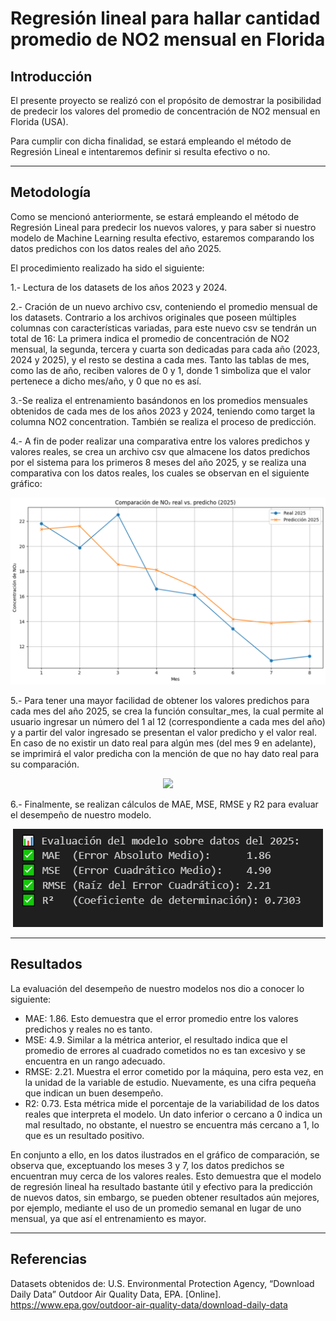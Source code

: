 # Regresión lineal para hallar cantidad promedio de NO2 mensual en Florida

## Introducción

El presente proyecto se realizó con el propósito de demostrar la posibilidad de predecir los valores del promedio de concentración de NO2 mensual en Florida (USA).

Para cumplir con dicha finalidad, se estará empleando el método de Regresión Lineal e intentaremos definir si resulta efectivo o no.

---

## Metodología

Como se mencionó anteriormente, se estará empleando el método de Regresión Lineal para predecir los nuevos valores, y para saber si nuestro modelo de Machine Learning resulta efectivo, estaremos comparando los datos predichos con los datos reales del año 2025.

El procedimiento realizado ha sido el siguiente:

1.- Lectura de los datasets de los años 2023 y 2024.

2.- Cración de un nuevo archivo csv, conteniendo el promedio mensual de los datasets. Contrario a los archivos originales que poseen múltiples columnas con características variadas, para este nuevo csv se tendrán un total de 16: La primera indica el promedio de concentración de NO2 mensual, la segunda, tercera y cuarta son dedicadas para cada año (2023, 2024 y 2025), y el resto se destina a cada mes. Tanto las tablas de mes, como las de año, reciben valores de 0 y 1, donde 1 simboliza que el valor pertenece a dicho mes/año, y 0 que no es así.

3.-Se realiza el entrenamiento basándonos en los promedios mensuales obtenidos de cada mes de los años 2023 y 2024, teniendo como target la columna NO2 concentration. También se realiza el proceso de predicción.

4.- A fin de poder realizar una comparativa entre los valores predichos y valores reales, se crea un archivo csv que almacene los datos predichos por el sistema para los primeros 8 meses del año 2025, y se realiza una comparativa con los datos reales, los cuales se observan en el siguiente gráfico:

<p align="center">
  <img src="https://github.com/aquinoestoyxd/Proyecto_de_Ingenieria_1/blob/main/Im%C3%A1genes/NO2%20gr%C3%A1fico.PNG"/>
</p>

5.- Para tener una mayor facilidad de obtener los valores predichos para cada mes del año 2025, se crea la función consultar_mes, la cual permite al usuario ingresar un número del 1 al 12 (correspondiente a cada mes del año) y a partir del valor ingresado se presentan el valor predicho y el valor real. En caso de no existir un dato real para algún mes (del mes 9 en adelante), se imprimirá el valor predicha con la mención de que no hay dato real para su comparación.

<p align="center">
  <img src="https://github.com/aquinoestoyxd/Proyecto_de_Ingenieria_1/blob/main/Im%C3%A1genes/Consultar_mes.PNG"/>
</p>

6.- Finalmente, se realizan cálculos de MAE, MSE, RMSE y R2 para evaluar el desempeño de nuestro modelo.

<p align="center">
  <img src="https://github.com/aquinoestoyxd/Proyecto_de_Ingenieria_1/blob/main/Im%C3%A1genes/M%C3%A9tricas.PNG"/>
</p>

---

## Resultados

La evaluación del desempeño de nuestro modelos nos dio a conocer lo siguiente:

- MAE: 1.86. Esto demuestra que el error promedio entre los valores predichos y reales no es tanto.
- MSE: 4.9. Similar a la métrica anterior, el resultado indica que el promedio de errores al cuadrado cometidos no es tan excesivo y se encuentra en un rango adecuado.
- RMSE: 2.21. Muestra el error cometido por la máquina, pero esta vez, en la unidad de la variable de estudio. Nuevamente, es una cifra pequeña que indican un buen desempeño.
- R2: 0.73. Esta métrica mide el porcentaje de la variabilidad de los datos reales que interpreta el modelo. Un dato inferior o cercano a 0 indica un mal resultado, no obstante, el nuestro se encuentra más cercano a 1, lo que es un resultado positivo.

En conjunto a ello, en los datos ilustrados en el gráfico de comparación, se observa que, exceptuando los meses 3 y 7, los datos predichos se encuentran muy cerca de los valores reales. Esto demuestra que el modelo de regresión lineal ha resultado bastante útil y efectivo para la predicción de nuevos datos, sin embargo, se pueden obtener resultados aún mejores, por ejemplo, mediante el uso de un promedio semanal en lugar de uno mensual, ya que así el entrenamiento es mayor.

---

## Referencias
Datasets obtenidos de:
U.S. Environmental Protection Agency, “Download Daily Data” Outdoor Air Quality Data, EPA. [Online]. https://www.epa.gov/outdoor-air-quality-data/download-daily-data


